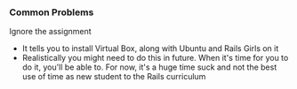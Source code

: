 ### Common Problems

Ignore the assignment
* It tells you to install Virtual Box, along with Ubuntu and Rails Girls on it
* Realistically you might need to do this in future. When it's time for you to do it, you'll be able to. For now, it's a huge time suck and not the best use of time as new student to the Rails curriculum
